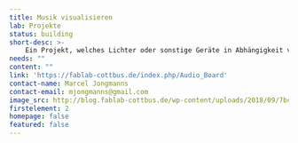```yaml
---
title: Musik visualisieren
lab: Projekte
status: building
short-desc: >-
    Ein Projekt, welches Lichter oder sonstige Geräte in Abhängigkeit von einem Audiosignal ansteuern kann. Die ursprüngliche Idee war es, eine Matrix aus RGB-LEDs so anzusteuern, dass eine Lichtshow abläuft, welche durch die Frequenz und Geschwindigkeit eines Liedes beeinflusst wird.
needs: ""
content: ""
link: 'https://fablab-cottbus.de/index.php/Audio_Board'
contact-name: Marcel Jongmanns
contact-email: mjongmanns@gmail.com
image_src: http://blog.fablab-cottbus.de/wp-content/uploads/2018/09/7bc2e0373505d888e6d2c46266003f8a06238ef1.jpeg
firstelement: 2
homepage: false
featured: false
---
```

